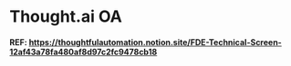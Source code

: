 # Thought.ai OA

#### REF: https://thoughtfulautomation.notion.site/FDE-Technical-Screen-12af43a78fa480af8d97c2fc9478cb18

